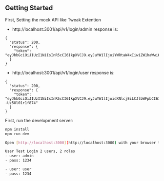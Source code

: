 ## Getting Started

First, Setting the mock API like Tweak Extention
- http://localhost:3001/api/v1/login/admin
response is:
```
{
  "status": 200,
  "response": {
    "token": "eyJhbGciOiJIUzI1NiIsInR5cCI6IkpXVCJ9.eyJuYW1lIjoiYWRtaW4xIiwiZW1haWwiOiJhZG1pbi5lbWFpbEBnbWFpbC5jb20iLCJyb2xlIjoiQURNSU4ifQ.91VaQcMDdRWOj849ddLZO7pR_qjl_DpHdaaYCYfakkg"
  }
}
```

- http://localhost:3001/api/v1/login/user
response is:
```
{
  "status": 200,
  "response": {
    "token": "eyJhbGciOiJIUzI1NiIsInR5cCI6IkpXVCJ9.eyJuYW1lIjoidXNlcjEiLCJlbWFpbCI6InVzZXIuZW1haWxAZ21haWwuY29tIiwicm9sZSI6IlVTRVIifQ.IgQln56kjBGc66IAjRMjeJtscM2u--Uz5Ul01r1f874"
  }
}
```

First, run the development server:

```bash
npm install
npm run dev

Open [http://localhost:3000](http://localhost:3000) with your browser to see the result.

User Test Login 2 users, 2 roles
- user: admin
- pass: 1234

- user: user
- pass: 1234
